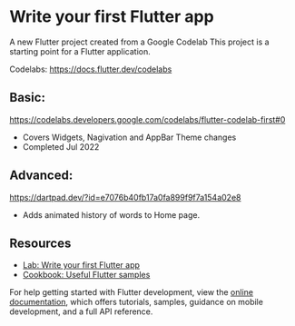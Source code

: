 # Write your first Flutter app

A new Flutter project created from a Google Codelab
This project is a starting point for a Flutter application.

Codelabs: https://docs.flutter.dev/codelabs

## Basic:

https://codelabs.developers.google.com/codelabs/flutter-codelab-first#0

- Covers Widgets, Nagivation and AppBar Theme changes
- Completed Jul 2022

## Advanced:

https://dartpad.dev/?id=e7076b40fb17a0fa899f9f7a154a02e8

- Adds animated history of words to Home page.

## Resources

- [Lab: Write your first Flutter app](https://docs.flutter.dev/get-started/codelab)
- [Cookbook: Useful Flutter samples](https://docs.flutter.dev/cookbook)

For help getting started with Flutter development, view the
[online documentation](https://docs.flutter.dev/), which offers tutorials,
samples, guidance on mobile development, and a full API reference.
